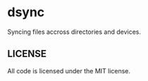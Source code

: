 # dsync
Syncing files accross directories and devices.

## LICENSE
All code is licensed under the MIT license.

